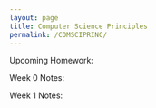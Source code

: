```yaml
---
layout: page
title: Computer Science Principles
permalink: /COMSCIPRINC/
---
```


Upcoming Homework:

Week 0 Notes:


Week 1 Notes:
